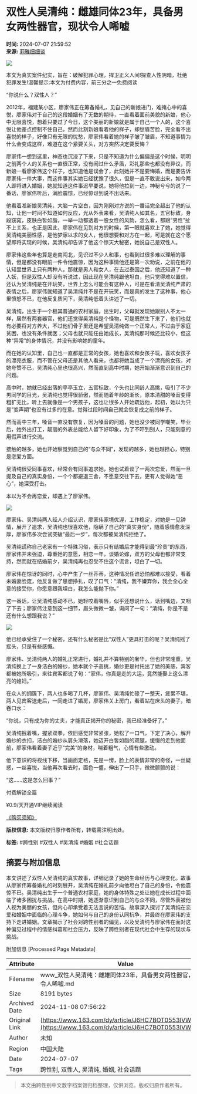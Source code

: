 # 双性人吴清纯：雌雄同体23年，具备男女两性器官，现状令人唏嘘

**时间:** 2024-07-07 21:59:52  
**来源:** [莉雅细细谈](https://www.163.com/dy/media/T1658310600082.html)

![](https://static.ws.126.net/163/f2e/dy_media/dy_media/static/images/ipLocation.f6d00eb.svg)

本文为真实案件纪实，旨在：破解犯罪心理，捍卫正义人间!探查人性阴暗，杜绝犯罪发生!温馨提示:本文为付费内容，前三分之一免费阅读

“你说什么？双性人？”

2012年，福建某小区，廖家伟正在筹备婚礼，见自己的新娘进门，难掩心中的喜悦，廖家伟对于自己的这段婚姻有了无数的期待，一直看着面前美貌的新娘，他心中无限喜悦，想着只要过了今日，这个美丽的新娘就是属于自己一个人的，这个喜悦让他差点控制不住自己，然而此刻新娘看着他的样子，却愁眉苦脸，完全看不出喜悦的样子，好像只有无限的忧愁，廖家伟看着她的样子皱了皱眉，不知道事情为什么会变成这样，难道在这个紧要关头，对方突然决定要反悔？

廖家伟一想到这里，神态也沉浸了下来，只是不知道为什么偏偏是这个时候，明明之前两个人的关系也一直很正常，没有闹过什么矛盾，彩礼那些也都没有异议，而新娘一看廖家伟这个样子，也知道他是误会了，此刻她并不是要悔婚，而是要告诉廖家伟一件大事，而这件事其实她已经犹豫了很久，但是一直不敢说出来，如今两人即将进入婚姻，她就知道这件事迟早要说，她将他拉到一边，神秘兮兮的说了一番话，廖家伟听后，满脸震惊，已经惊讶到说不出话来。

他看着准新娘吴清纯，大脑一片空白，因为刚刚对方说的一番话完全超出了他的认知，让他一时间不知道如何反应，光从外表来看，吴清纯人如其名，五官标致，身段窈窕，皮肤白皙如脂，一举一动都透着一股女性的风韵，怎么看，都跟“男性”扯不上关系，也正是因此，廖家伟在见到对方的时候，第一眼就喜欢上了她，她觉得吴清纯美丽性感，是他梦寐以求的女人，他很想要和对方在一起，可是就在这个愿望即将实现的时候，吴清纯却告诉了他这个惊天大秘密，她说自己是双性人。

廖家伟这些年也算是走南闯北，见识过不少人和事，也看到过很多难以理解的事情，但是都没有眼前一件令他震惊，因为这种事情他还是第一次劝说，之前在他的认知里世界上只有两种人，那就是男人和女人，在去过泰国之后，他还知道了一种人妖，但是双性人却没有听说过，因此现在吴清纯跟他坦白，他只觉得难以置信，还认为吴清纯是在开玩笑，世界上怎么可能会有这种人，可是在看清吴清纯严肃的表情之后，廖家伟就知道了吴清纯并不是在开玩笑，而是真的发生了这种事，他心里愤怒不已，在他反复质问下，吴清纯低着头讲述了一切。

吴清纯，出生于一个极其普通的农村家庭，出生时，父母就发现她跟别人不太一样，居然有两套器官，他们还觉得吴清纯是个怪物，可是既然生下来了，他们也就有必要将对方养大，不过他们骨子里还是希望吴清纯做一个正常人，不过由于家庭贫困，也没有条件就医；父母也就只能任由她成长，吴清纯那时候还比较小，但这种“异常”的身体情况，并没有影响她的童年。

而在她的认知里，自己也一直都是正常的女孩，她也喜欢和女孩子玩，喜欢女孩子的漂亮衣服，而不管在父母还是其他人看来，也都将她当成了一个漂亮的女孩，对她夸赞不已，吴清纯心里也很高兴，然而直到高中时期，她开始渐渐意识到自己的问题。

高中时，她就已经出落的亭亭玉立，五官标致，个头也比同龄人高挑，吸引了不少男同学的目光，吴清纯也觉得很骄傲，然而随着年龄的渐长，原本清甜的嗓音变得粗犷无比，听上去就像是一个男孩子，这也让很多人开始疏远他，起初，她以为只是“变声期”也没有过多的在意。觉得过段时间自己就会恢复成之前的样子。

然而高中三年，嗓音一直没有恢复，因为嗓音的问题，她也没少被同学嘲笑，毕业后，她外出打工，靓丽的外表总能给人留下好印象，为了不吓到别人，只能刻意的用假声进行交流。

接触的越多，她也开始察觉到自己的“与众不同”，发现的越多，她也越担心，特别是恋爱方面。

吴清纯很受同事喜欢，经常会有同事追求她，她也试着谈了一两次恋爱，然而一旦提及自己的真实身份，一个个都避退三舍，不愿意交往下去，更有人觉得她“恶心”，她深受打击。

本以为不会再恋爱，却遇上了廖家伟。

![](https://nimg.ws.126.net/?url=http%3A%2F%2Fdingyue.ws.126.net%2F2024%2F0707%2F7317dfb2j00sg9ast001xd000yg00lap.jpg&thumbnail=660x2147483647&quality=80&type=jpg)

廖家伟、吴清纯两人经人介绍认识，廖家伟家境优渥，工作稳定，对她是一见钟情，展开了追求，吴清纯也很喜欢他，隐瞒了自己的“真实身份”，随着感情愈发深厚，廖家伟多次尝试突破“最后一步”，每次都被吴清纯拒绝了。

吴清纯谎称自己老家有一个特殊习俗，表示只有结婚后才能得到最“珍贵”的东西，廖家伟并未强迫，尊重她的意愿，相恋一年，谈婚论嫁，双方的父母也都非常支持，然而就在结婚前夕，吴清纯再也忍受不住这个谎言，坦白了一切。

廖家伟在惊讶的同时，心中产生了一丝芥蒂，这种情况任谁恐怕都难以接受，看着未婚妻脸庞，他反复做了思想挣扎，叹了口气：“清纯，我不嫌弃你，我会全心全意的接受你，你愿意跟我坦白，我怎么能抛下你。”

这一番话，让吴清纯感动不已，她轻咬着嘴唇，似乎还想说什么，话到嘴边，又咽了下去；廖家伟注意到这一细节，眉头微微一皱，询问了一句：“清纯，你是不是还有什么想跟我说？”

![](https://nimg.ws.126.net/?url=http%3A%2F%2Fdingyue.ws.126.net%2F2024%2F0707%2F8d26f2daj00sg9asu002xd000z800myp.jpg&thumbnail=660x2147483647&quality=80&type=jpg)

他已经承受住了一个秘密，还有什么秘密是比“双性人”更具打击的呢？吴清纯摇了摇头，只是有些感慨。

廖家伟、吴清纯两人的婚礼正常进行，婚礼并不算特别的奢华，但也非常隆重，吴清纯换上了一身洁白的婚纱，她本就个子高挑，婚纱更是衬托出了她的美感，宾客都被她所吸引，来往宾客都说了句：“家伟，你真是走的大运，竟然能娶上这么漂亮的媳妇。”

在众人的拥簇下，两人也多喝了几杯，廖家伟、吴清纯忙碌了一整天，疲累不堪，两人见宾客送走后，一同走进了婚房，廖家伟关上房门，看着站在床头的妻子，暗吞口水：

“你说，只有成为你的丈夫，才能真正揭开你的秘密，我已经准备好了。”

吴清纯抿着嘴，握紧双拳，依旧感觉非常紧张，她松了一口气，下定了决心，解开婚纱的衣扣，洁白的婚纱从肩头滑落，她迈开白皙如脂的双腿，缓慢的走到他面前，廖家伟看着妻子近乎“完美”的身材，喘着粗气，心情有些激动。

他下意识的将视线下移，当画面定格，先是一愣，脸上的表情非常的奇怪，一丝疑惑，一丝喜悦，当他再次看去时，面色一僵，伸出了一只手，微微颤颤的说：

“这……这是怎么回事？”

付费解锁全篇

¥0.9/天开通VIP继续阅读

[《购买须知》](https://www.163.com/special/0077450P/purchase_notes.html)  

**版权信息:** 本文版权归原作者所有，转载需注明出处。  

**标签:** #跨性别 #双性人 #吴清纯 #婚姻 #社会话题

## 摘要与附加信息

<!-- tcd_abstract -->
本文讲述了双性人吴清纯的真实故事，详细记录了她的生命经历与心理变化。故事从廖家伟筹备婚礼的时刻展开，吴清纯在婚礼前夕向他坦白了自己的身份，令他震惊不已。吴清纯出生于一个普通农村家庭，她的身体特殊之处让她在成长过程中面临了诸多困扰与挑战。在高中时期，她逐渐意识到自己的与众不同，尽管外表被他人视为美丽的女孩，但内心却承受着无法言说的苦恼。故事深入探讨了吴清纯在恋爱和婚姻中面临的心理斗争，她如何与自己的身份认同抗争，并最终在廖家伟的支持下走进婚姻。文章揭示了社会对跨性别者的偏见，以及吴清纯与廖家伟在面对这种偏见过程中的情感纠葛和社会压力，反映了跨性别者在现代社会中生存的现状与挑战。
<!-- tcd_abstract_end -->

附加信息 [Processed Page Metadata]

| Attribute       | Value                                  |
|-----------------|----------------------------------------|
| Filename        | www_双性人吴清纯：雌雄同体23年，具备男女两性器官，现状令人唏嘘.md                             |
| Size            | 8191 bytes                           |
| Archived Date   | 2024-11-08 07:56:22                             |
| Original Link   | [https://www.163.com/dy/article/J6HC7BOT0553IVW3.html](https://www.163.com/dy/article/J6HC7BOT0553IVW3.html)                       |
| Author          | 未知                               |
| Region          | 中国大陆                               |
| Date            | 2024-07-07                                 |
| Tags            | 跨性别, 双性人, 吴清纯, 婚姻, 社会话题                                 |
>
> 本文由跨性别中文数字档案馆归档整理，仅供浏览。版权归原作者所有。
>